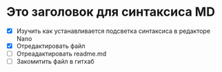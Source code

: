 # Это заголовок для синтаксиса MD
 * [x] Изучить как устанавливается подсветка синтаксиса в редакторе Nano
 * [x] Отредактировать файл
 * [ ] Отреадактировать readme.md
 * [ ] Закомитить файл в гитхаб

